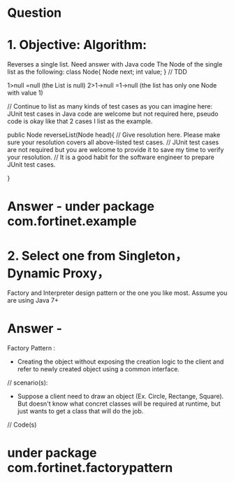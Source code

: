 # Question


#   1. Objective: Algorithm:

Reverses a single list. Need answer with Java code
The Node of the single list as the following:
class Node{
 Node next;
 int value;
}
// TDD

1>null =null (the List is null)
2>1->null =1->null (the list has only one Node with value 1)

// Continue to list as many kinds of test cases as you can imagine here:
JUnit test cases in Java code are welcome but not required here, pseudo code is okay like that 2 cases I list as the example.

public Node reverseList(Node head){
// Give resolution here. Please make sure your resolution covers all above-listed test cases.
// JUnit test cases are not required but you are welcome to provide it to save my time to verify your resolution. 
// It is a good habit for the software engineer to prepare JUnit test cases.


}

#   Answer - under package com.fortinet.example





















#   2. Select one from Singleton，Dynamic Proxy，
  Factory and Interpreter design pattern or the one you like most. 
Assume you are using Java 7+


#   Answer - 

Factory Pattern :
- Creating the object without exposing the creation logic to the client and refer to newly created object using a common interface.

// scenario(s):

-  Suppose a client need to draw an object (Ex. Circle, Rectange, Square). But doesn't know what concret classes will be required at runtime, but just wants to get a class that will do the job.


// Code(s)

#   under package com.fortinet.factorypattern

